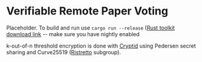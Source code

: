 # Verifiable Remote Paper Voting

Placeholder. To build and run use `cargo run --release` ([Rust toolkit download link](https://rustup.rs/) -- make sure you have nightly enabled

k-out-of-n threshold encryption is done with [Cryptid](https://github.com/eleanor-em/cryptid) using Pedersen secret sharing and Curve25519 ([Ristretto](https://ristretto.group/) subgroup).

